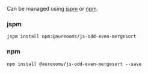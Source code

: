 Can be managed using
[jspm](http://jspm.io)
or [npm](https://github.com/npm/npm).

### jspm
```terminal
jspm install npm:@aureooms/js-odd-even-mergesort
```

### npm
```terminal
npm install @aureooms/js-odd-even-mergesort --save
```
